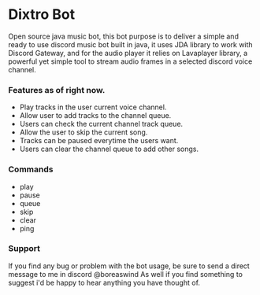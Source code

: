 # Dixtro Bot
Open source java music bot, this bot purpose is 
to deliver a simple and ready to use discord music bot built in java,
it uses JDA library to work with Discord Gateway, and for the audio player
it relies on Lavaplayer library, a powerful yet simple tool to stream audio frames
in a selected discord voice channel.

### Features as of right now.
- Play tracks in the user current voice channel.
- Allow user to add tracks to the channel queue.
- Users can check the current channel track queue.
- Allow the user to skip the current song.
- Tracks can be paused everytime the users want.
- Users can clear the channel queue to add other songs.

### Commands
- play
- pause
- queue
- skip
- clear
- ping

### Support
If you find any bug or problem with the bot usage, 
be sure to send a direct message to me in discord @boreaswind 
As well if you find something to suggest 
i'd be happy to hear anything you have thought of.
